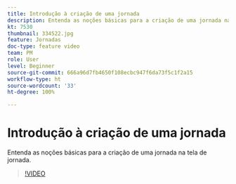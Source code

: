 ```yaml
---
title: Introdução à criação de uma jornada
description: Entenda as noções básicas para a criação de uma jornada na tela de jornada.
kt: 7530
thumbnail: 334522.jpg
feature: Jornadas
doc-type: feature video
team: PM
role: User
level: Beginner
source-git-commit: 666a96d7fb4650f108ecbc947f6da73f5c1f2a15
workflow-type: ht
source-wordcount: '33'
ht-degree: 100%

---
```


# Introdução à criação de uma jornada

Entenda as noções básicas para a criação de uma jornada na tela de jornada.

>[!VIDEO](https://video.tv.adobe.com/v/334522?quality=12)
